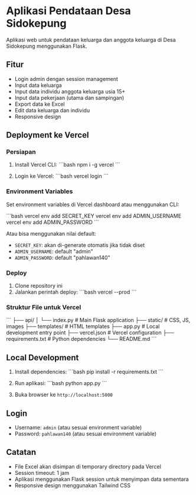 # Aplikasi Pendataan Desa Sidokepung

Aplikasi web untuk pendataan keluarga dan anggota keluarga di Desa Sidokepung menggunakan Flask.

## Fitur

- Login admin dengan session management
- Input data keluarga
- Input data individu anggota keluarga usia 15+
- Input data pekerjaan (utama dan sampingan)
- Export data ke Excel
- Edit data keluarga dan individu
- Responsive design

## Deployment ke Vercel

### Persiapan

1. Install Vercel CLI:
\`\`\`bash
npm i -g vercel
\`\`\`

2. Login ke Vercel:
\`\`\`bash
vercel login
\`\`\`

### Environment Variables

Set environment variables di Vercel dashboard atau menggunakan CLI:

\`\`\`bash
vercel env add SECRET_KEY
vercel env add ADMIN_USERNAME
vercel env add ADMIN_PASSWORD
\`\`\`

Atau bisa menggunakan nilai default:
- `SECRET_KEY`: akan di-generate otomatis jika tidak diset
- `ADMIN_USERNAME`: default "admin"
- `ADMIN_PASSWORD`: default "pahlawan140"

### Deploy

1. Clone repository ini
2. Jalankan perintah deploy:
\`\`\`bash
vercel --prod
\`\`\`

### Struktur File untuk Vercel

\`\`\`
├── api/
│   └── index.py          # Main Flask application
├── static/               # CSS, JS, images
├── templates/            # HTML templates
├── app.py               # Local development entry point
├── vercel.json          # Vercel configuration
├── requirements.txt     # Python dependencies
└── README.md
\`\`\`

## Local Development

1. Install dependencies:
\`\`\`bash
pip install -r requirements.txt
\`\`\`

2. Run aplikasi:
\`\`\`bash
python app.py
\`\`\`

3. Buka browser ke `http://localhost:5000`

## Login

- Username: `admin` (atau sesuai environment variable)
- Password: `pahlawan140` (atau sesuai environment variable)

## Catatan

- File Excel akan disimpan di temporary directory pada Vercel
- Session timeout: 1 jam
- Aplikasi menggunakan Flask session untuk menyimpan data sementara
- Responsive design menggunakan Tailwind CSS
